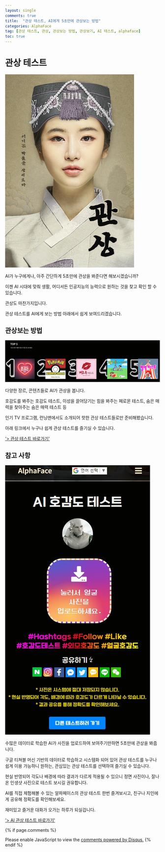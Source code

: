 ```yaml
---
layout: single
comments: true
title:  "관상 테스트, AI에게 5초만에 관상보는 방법"
categories: AlphaFace
tag: [관상 테스트, 관상, 관상보는 방법, 관상보기, AI 테스트, alphaface]
toc: true
---
```



  <!-- Google addsense -->
  <script async src="https://pagead2.googlesyndication.com/pagead/js/adsbygoogle.js?client=ca-pub-2367691231152778"
    crossorigin="anonymous"></script>
  <!-- 상단 2개 -->
  <ins class="adsbygoogle" style="display:block" data-ad-client="ca-pub-2367691231152778" data-ad-slot="7442206282"
    data-ad-format="auto" data-full-width-responsive="true"></ins>
  <script>
    (adsbygoogle = window.adsbygoogle || []).push({});
  </script>


# 관상 테스트

![facetest_page](/assets/img/34-1.jpg)

AI가 누구에게나, 아주 간단하게 5초만에 관상을 봐준다면 해보시겠습니까?

이젠 AI 시대에 맞춰 생활, 어디서든 인공지능의 능력으로 원하는 것을 찾고 확인 할 수 있습니다.

관상도 마찬가지입니다.

관상 테스트를 AI에게 보는 방법 아래에서 쉽게 보여드리겠습니다.



## 관상보는 방법

![alphaface_page](/assets/img/34-2.jpg)

다양한 장르, 콘텐츠들로 AI가 관상을 봅니다.

호감도를 봐주는 호감도 테스트, 이성을 끌어당기는 힘을 봐주는 페로몬 테스트, 숨은 매력을 찾아주는 숨은 매력 테스트 등

인기 TV 프로그램, 런닝맨에서도 소개되어 핫한 관상 테스트들로만 준비해봤습니다.

아래 링크에서 누구나 쉽게 관상 테스트를 즐기실 수 있습니다.

<a href="https://alphaface-ai.com/">'> 관상 테스트 바로가기'</a>


## 참고 사항

![likeabilitytest_page](/assets/img/34-3.jpg)

수많은 데이터로 학습한 AI가 사진을 업로드하여 보여주기만하면 5초만에 관상을 봐줍니다.

구글 티쳐블 머신 기반의 데이터로 학습하고 시스템화 되어 있어 관상 테스트를 누구나 쉽게 이용 가능하니 원하는, 관심있는 관상 테스트를 선택하여 즐기실 수 있습니다.

현실 반영되어 각도나 배경에 따라 결과가 다르게 적용될 수 있으니 정면 사진이나, 잘나온 인생샷 사진으로 테스트 보시길 권유합니다.

AI를 직접 체험해볼 수 있는 알파페이스의 관상 테스트 한번 즐겨보시고, 친구나 지인에게 공유해 정확도를 확인해보세요.

재미있고 즐거운 대화가 오가는 하루가 되실겁니다.

<a href="https://alphaface-ai.com/">'> AI 관상 테스트 바로가기'</a>




  <!-- Google addsense -->
  <script async src="https://pagead2.googlesyndication.com/pagead/js/adsbygoogle.js?client=ca-pub-2367691231152778"
    crossorigin="anonymous"></script>
  <!-- alphaface.footer.add -->
  <ins class="adsbygoogle" style="display:block" data-ad-client="ca-pub-2367691231152778" data-ad-slot="8141421734"
    data-ad-format="auto" data-full-width-responsive="true"></ins>
  <script>
    (adsbygoogle = window.adsbygoogle || []).push({});
  </script>


{% if page.comments %}
<div id="disqus_thread"></div>
<script>
    /**
    *  RECOMMENDED CONFIGURATION VARIABLES: EDIT AND UNCOMMENT THE SECTION BELOW TO INSERT DYNAMIC VALUES FROM YOUR PLATFORM OR CMS.
    *  LEARN WHY DEFINING THESE VARIABLES IS IMPORTANT: https://disqus.com/admin/universalcode/#configuration-variables    */
    
    var disqus_config = function () {
    this.page.url = "{{ page.url | absolute_url }};";  // Replace PAGE_URL with your page's canonical URL variable
    this.page.identifier = "{{ page.id }}";; // Replace PAGE_IDENTIFIER with your page's unique identifier variable
    };
    
    (function() { // DON'T EDIT BELOW THIS LINE
    var d = document, s = d.createElement('script');
    s.src = 'https://alphafaceblog.disqus.com/embed.js';
    s.setAttribute('data-timestamp', +new Date());
    (d.head || d.body).appendChild(s);
    })();
</script>
<noscript>Please enable JavaScript to view the <a href="https://disqus.com/?ref_noscript">comments powered by Disqus.</a></noscript>
{% endif %}